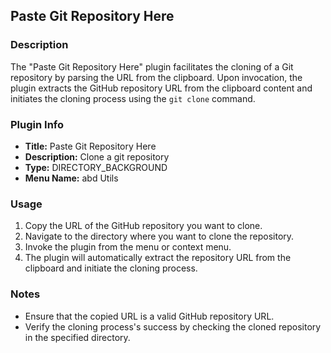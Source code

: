 ## Paste Git Repository Here

### Description
The "Paste Git Repository Here" plugin facilitates the cloning of a Git repository by parsing the URL from the clipboard. Upon invocation, the plugin extracts the GitHub repository URL from the clipboard content and initiates the cloning process using the `git clone` command.

### Plugin Info
- **Title:** Paste Git Repository Here
- **Description:** Clone a git repository
- **Type:** DIRECTORY_BACKGROUND
- **Menu Name:** abd Utils

### Usage
1. Copy the URL of the GitHub repository you want to clone.
2. Navigate to the directory where you want to clone the repository.
3. Invoke the plugin from the menu or context menu.
4. The plugin will automatically extract the repository URL from the clipboard and initiate the cloning process.

### Notes
- Ensure that the copied URL is a valid GitHub repository URL.
- Verify the cloning process's success by checking the cloned repository in the specified directory.